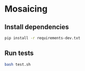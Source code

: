 # Mosaicing

## Install dependencies

```bash
pip install -r requirements-dev.txt
```

## Run tests

```bash
bash test.sh
```
